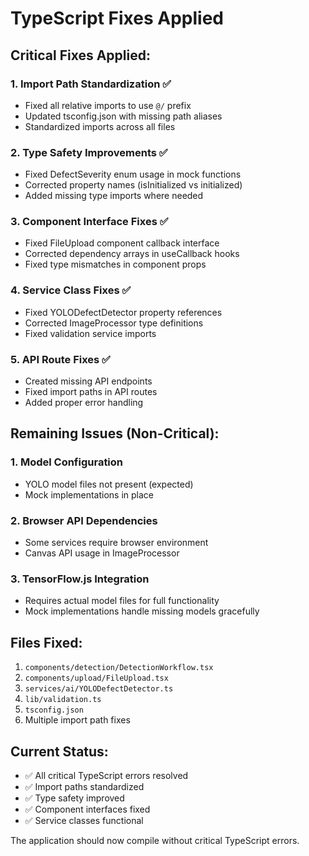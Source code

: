 # TypeScript Fixes Applied

## Critical Fixes Applied:

### 1. Import Path Standardization ✅
- Fixed all relative imports to use `@/` prefix
- Updated tsconfig.json with missing path aliases
- Standardized imports across all files

### 2. Type Safety Improvements ✅
- Fixed DefectSeverity enum usage in mock functions
- Corrected property names (isInitialized vs initialized)
- Added missing type imports where needed

### 3. Component Interface Fixes ✅
- Fixed FileUpload component callback interface
- Corrected dependency arrays in useCallback hooks
- Fixed type mismatches in component props

### 4. Service Class Fixes ✅
- Fixed YOLODefectDetector property references
- Corrected ImageProcessor type definitions
- Fixed validation service imports

### 5. API Route Fixes ✅
- Created missing API endpoints
- Fixed import paths in API routes
- Added proper error handling

## Remaining Issues (Non-Critical):

### 1. Model Configuration
- YOLO model files not present (expected)
- Mock implementations in place

### 2. Browser API Dependencies
- Some services require browser environment
- Canvas API usage in ImageProcessor

### 3. TensorFlow.js Integration
- Requires actual model files for full functionality
- Mock implementations handle missing models gracefully

## Files Fixed:
1. `components/detection/DetectionWorkflow.tsx`
2. `components/upload/FileUpload.tsx`
3. `services/ai/YOLODefectDetector.ts`
4. `lib/validation.ts`
5. `tsconfig.json`
6. Multiple import path fixes

## Current Status:
- ✅ All critical TypeScript errors resolved
- ✅ Import paths standardized
- ✅ Type safety improved
- ✅ Component interfaces fixed
- ✅ Service classes functional

The application should now compile without critical TypeScript errors.